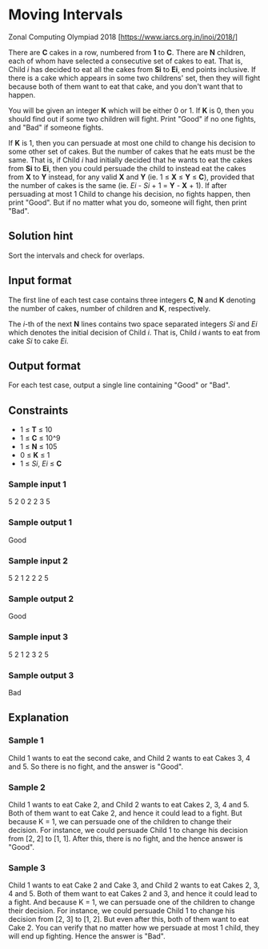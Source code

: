 # Moving Intervals

Zonal Computing Olympiad 2018
[https://www.iarcs.org.in/inoi/2018/]

There are **C** cakes in a row, numbered from **1** to **C**. There are **N** children, each of whom have selected a consecutive set of cakes to eat. That is, Child *i* has decided to eat all the cakes from **Si** to **Ei**, end points inclusive. If there is a cake which appears in some two childrens' set, then they will fight because both of them want to eat that cake, and you don't want that to happen.

You will be given an integer **K** which will be either 0 or 1. If **K** is 0, then you should find out if some two children will fight. Print "Good" if no one fights, and "Bad" if someone fights.

If **K** is 1, then you can persuade at most one child to change his decision to some other set of cakes. But the number of cakes that he eats must be the same. That is, if Child *i* had initially decided that he wants to eat the cakes from **Si** to **Ei**, then you could persuade the child to instead eat the cakes from **X** to **Y** instead, for any valid **X** and **Y** (ie. 1 ≤ **X** ≤ **Y** ≤ **C**), provided that the number of cakes is the same (ie. *Ei* - *Si* + 1 = **Y** - **X** + 1). If after persuading at most 1 Child to change his decision, no fights happen, then print "Good". But if no matter what you do, someone will fight, then print "Bad".

## Solution hint

Sort the intervals and check for overlaps.

## Input format

The first line of each test case contains three integers **C**, **N** and **K** denoting the number of cakes, number of children and **K**, respectively.

The *i*-th of the next **N** lines contains two space separated integers *Si* and *Ei* which denotes the initial decision of Child *i*. That is, Child *i* wants to eat from cake *Si* to cake *Ei*.

## Output format

For each test case, output a single line containing "Good" or "Bad".

## Constraints

* 1 ≤ **T** ≤ 10
* 1 ≤ **C** ≤ 10^9
* 1 ≤ **N** ≤ 105
* 0 ≤ **K** ≤ 1
* 1 ≤ *Si*, *Ei* ≤ **C**

### Sample input 1

 5 2 0
 2 2
 3 5

### Sample output 1

 Good

### Sample input 2

 5 2 1
 2 2
 2 5

### Sample output 2

 Good

### Sample input 3

 5 2 1
 2 3
 2 5

### Sample output 3

 Bad

## Explanation

### Sample 1

Child 1 wants to eat the second cake, and Child 2 wants to eat Cakes 3, 4 and 5. So there is no fight, and the answer is "Good".

### Sample 2

Child 1 wants to eat Cake 2, and Child 2 wants to eat Cakes 2, 3, 4 and 5. Both of them want to eat Cake 2, and hence it could lead to a fight. But because K = 1, we can persuade one of the children to change their decision. For instance, we could persuade Child 1 to change his decision from [2, 2] to [1, 1]. After this, there is no fight, and the hence answer is "Good".

### Sample 3

Child 1 wants to eat Cake 2 and Cake 3, and Child 2 wants to eat Cakes 2, 3, 4 and 5. Both of them want to eat Cakes 2 and 3, and hence it could lead to a fight. And because K = 1, we can persuade one of the children to change their decision. For instance, we could persuade Child 1 to change his decision from [2, 3] to [1, 2]. But even after this, both of them want to eat Cake 2. You can verify that no matter how we persuade at most 1 child, they will end up fighting. Hence the answer is "Bad".
